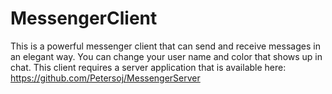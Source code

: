 # MessengerClient

This is a powerful messenger client that can send and receive messages in an elegant way. You can change your user name and color that shows up in chat.
This client requires a server application that is available here: https://github.com/Petersoj/MessengerServer
